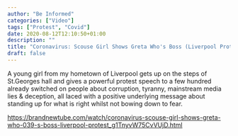 ```yaml
---
author: "Be Informed"
categories: ["Video"]
tags: ["Protest", "Covid"]
date: 2020-08-12T12:10:50+01:00
description: ""
title: "Coronavirus: Scouse Girl Shows Greta Who's Boss (Liverpool Protest)"
draft: false
---
```


A young girl from my hometown of Liverpool gets up on the steps of  St.Georges hall and gives a powerful protest speech to a few hundred  already switched on people about corruption, tyranny, mainstream media  lies & deception, all laced with a positive underlying message about standing up for what is right whilst not bowing down to fear.  

https://brandnewtube.com/watch/coronavirus-scouse-girl-shows-greta-who-039-s-boss-liverpool-protest_g1TnyvW75CvVUjD.html  